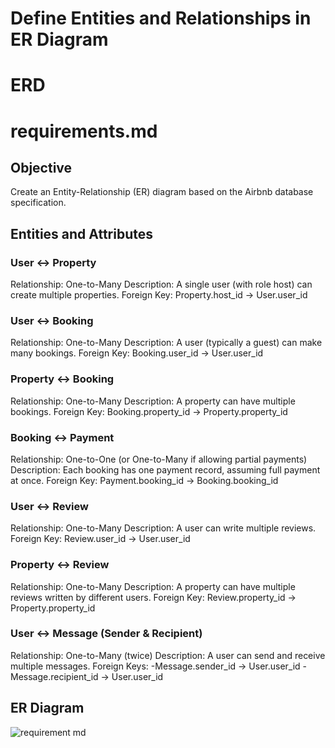# Define Entities and Relationships in ER Diagram
# ERD

# requirements.md

## Objective
Create an Entity-Relationship (ER) diagram based on the Airbnb database specification.

## Entities and Attributes

### User ↔ Property
Relationship: One-to-Many
Description: A single user (with role host) can create multiple properties.
Foreign Key: Property.host_id → User.user_id
### User ↔ Booking
Relationship: One-to-Many
Description: A user (typically a guest) can make many bookings.
Foreign Key: Booking.user_id → User.user_id
### Property ↔ Booking
Relationship: One-to-Many
Description: A property can have multiple bookings.
Foreign Key: Booking.property_id → Property.property_id
### Booking ↔ Payment
Relationship: One-to-One (or One-to-Many if allowing partial payments)
Description: Each booking has one payment record, assuming full payment at once.
Foreign Key: Payment.booking_id → Booking.booking_id
### User ↔ Review
Relationship: One-to-Many
Description: A user can write multiple reviews.
Foreign Key: Review.user_id → User.user_id
### Property ↔ Review
Relationship: One-to-Many
Description: A property can have multiple reviews written by different users.
Foreign Key: Review.property_id → Property.property_id
### User ↔ Message (Sender & Recipient)
Relationship: One-to-Many (twice)
Description: A user can send and receive multiple messages.
Foreign Keys:
  -Message.sender_id → User.user_id
  -Message.recipient_id → User.user_id

## ER Diagram
![requirement md](https://github.com/user-attachments/assets/80745473-99e4-4347-ae76-2a1ddd066cf0)







